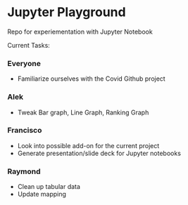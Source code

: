 # Jupyter Playground
Repo for experiementation with Jupyter Notebook

Current Tasks:
### Everyone
* Familiarize ourselves with the Covid Github project
### Alek
* Tweak Bar graph, Line Graph, Ranking Graph
### Francisco
* Look into possible add-on for the current project
* Generate presentation/slide deck for Jupyter notebooks
### Raymond
* Clean up tabular data
* Update mapping 




